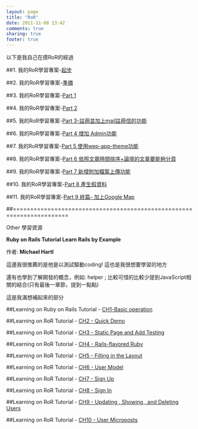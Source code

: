 ```yaml
---
layout: page
title: "RoR"
date: 2011-11-08 13:42
comments: true
sharing: true
footer: true
---
```


以下是我自己在摸RoR的經過

##1. 我的RoR學習專案-[起步][1]

##2. 我的RoR學習專案-[準備][2]

##3. 我的RoR學習專案-[Part 1][3]

##4. 我的RoR學習專案-[Part 2][4]

##5. 我的RoR學習專案-[Part 3-註冊並加上mail註冊信的功能][5]

##6. 我的RoR學習專案-[Part 4 增加 Admin功能][6]

##7. 我的RoR學習專案-[Part 5 使用wep-app-theme功能][7]

##8. 我的RoR學習專案-[Part 6 依照文章時間排序+論壇的文章要能夠分頁][8]

##9. 我的RoR學習專案-[Part 7 新增附加檔案上傳功能][9]

##10. 我的RoR學習專案-[Part 8 產生假資料][10]

##11. 我的RoR學習專案-[Part 9 終篇- 加上Google Map ][11]


##======================================================================

Other 學習資源 

**Ruby on Rails Tutorial Learn Rails by Example**

作者: **Michael Hartl**

這邊我很推薦的是他是以測試驅動coding! 這也是我很想要學習的地方

還有也學到了解開發的概念，例如: helper ; 比較可惜的比較少提到JavaScript相關的結合(只有最後一章節，提到一點點)

這是我滿想補起來的部分 

##Learning on Ruby on Rails Tutorial - [CH1-Basic operation](http://ccaloha.herokuapp.com/blog/2012/05/29/learning-on-ror-tutorial-ch1-basic-operation/)

##Learning on RoR Tutorial - [CH2 - Quick Demo](http://ccaloha.herokuapp.com/blog/2012/05/31/learning-on-ror-tutorial-ch2-quick-demo/)

##Learning on RoR Tutorial - [CH3 - Static Page and Add Testing](http://ccaloha.herokuapp.com/blog/2012/06/03/learning-on-ror-tutorial-ch3-static-page-and-add-testing/)

##Learning on RoR Tutorial - [CH4 - Rails-flavored Ruby](http://ccaloha.herokuapp.com/blog/2012/06/26/learning-on-ruby-on-rails-tutorial-ch4-rails-flavored-ruby/)

##Learning on RoR Tutorial - [CH5 - Filling in the Layout](http://ccaloha.herokuapp.com/blog/2012/06/30/learning-on-ruby-on-rails-tutorial-ch5-filling-in-the-layout/)

##Learning on RoR Tutorial - [CH6 - User Model](http://ccaloha.herokuapp.com/blog/2012/08/10/learning-on-ruby-on-rails-tutorial-ch6-user-model/)

##Learning on RoR Tutorial - [CH7 - Sign Up](http://ccaloha.herokuapp.com/blog/2012/08/10/learning-on-ruby-on-rails-tutorial-ch7-sign-up/)

##Learning on RoR Tutorial - [CH8 - Sign In](http://ccaloha.herokuapp.com/blog/2012/08/10/learning-on-ruby-on-rails-tutorial-ch8-sign-in/)

##Learning on RoR Tutorial - [CH9 - Updating , Showing , and Deleting Users](http://ccaloha.herokuapp.com/blog/2012/08/10/learning-on-ruby-on-rails-tutorial-ch9-updating/)

##Learning on RoR Tutorial - [CH10 - User Microposts](http://ccaloha.herokuapp.com/blog/2012/08/10/learning-on-ruby-on-rails-tutorial-ch10-user-microposts/)


[1]: http://ccaloha.herokuapp.com/blog/2011/11/08/my-learning-ror-project-introduction/ 

[2]: http://ccaloha.herokuapp.com/blog/2011/11/08/my-learning-ror-project-preparetion/ 

[3]: http://ccaloha.herokuapp.com/blog/2011/11/10/my-learning-ror-project-day-1/

[4]: http://ccaloha.herokuapp.com/blog/2011/11/13/my-learning-ror-project-day-2/

[5]: http://ccaloha.herokuapp.com/blog/2011/12/10/my-learning-ror-project-day-3-mail-function/

[6]: http://ccaloha.herokuapp.com/blog/2011/12/10/my-learning-ror-project-day-4-add-admin/

[7]: http://ccaloha.herokuapp.com/blog/2011/12/11/my-learning-ror-project-day-5-add-wep-app-theme-feature/

[8]: http://ccaloha.herokuapp.com/blog/2012/01/14/my-learning-ror-project-day-6-sorted-page-and-pagination/

[9]: http://ccaloha.herokuapp.com/blog/2012/02/19/my-learning-ror-project-day-7-attach-file-function/

[10]: http://ccaloha.herokuapp.com/blog/2012/05/12/my-learning-ror-project-day-8-fake-data-using-rake/ 

[11]: http://ccaloha.herokuapp.com/blog/2012/05/12/my-learning-ror-project-day-9-add-google-map/
